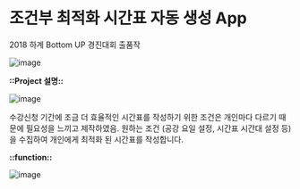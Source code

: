 # 조건부 최적화 시간표 자동 생성 App
2018 하계 Bottom UP 경진대회 출품작

![image](https://user-images.githubusercontent.com/44183221/86326980-72223600-bc7d-11ea-804b-4610b81b5bac.png)

<b>::Project 설명::</b>

![image](https://user-images.githubusercontent.com/44183221/86327639-9599b080-bc7e-11ea-8bad-0e3a01af57b2.png)

수강신청 기간에 조금 더 효율적인 시간표를 작성하기 위한 조건은 개인마다 다르기 때문에 필요성을 느끼고 제작하였음.
원하는 조건 (공강 요일 설정, 시간표 시간대 설정 등)을 수집하여 개인에게 최적화 된 시간표를 작성합니다. 

<b>::function::</b>

![image](https://user-images.githubusercontent.com/44183221/86327793-c843a900-bc7e-11ea-9560-59e19ca4bc53.png)
